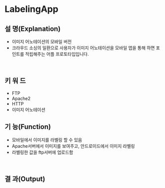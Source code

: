 # LabelingApp

## 설 명(Explanation)
- 이미지 어노테이션의 모바일 버전
- 크라우드 소싱의 일환으로 사용자가 이미지 어노테이션을 모바일 앱을 통해 하면 포인트를 적립해주는 어플 프로토타입입니다.

<br/>

## 키 워 드
- FTP
- Apache2
- HTTP
- 이미지 어노테이션


## 기 능(Function)
- 모바일에서 이미지를 라벨링 할 수 있음
- Apache서버에서 이미지를 보여주고, 안드로이드에서 이미지 라벨링
- 라벨링한 값을 ftp서버에 업로드함



<br/>

## 결 과(Output)
